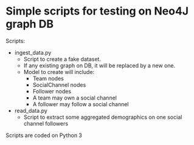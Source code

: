 # Simple scripts for testing on Neo4J graph DB

Scripts:
- ingest_data.py
  - Script to create a fake dataset.
  - If any existing graph on DB, it will be replaced by a new one.
  - Model to create will include:
    - Team nodes
    - SocialChannel nodes
    - Follower nodes
    - A team may own a social channel
    - A follower may follow a social channel
- read_data.py
  - Script to extract some aggregated demographics on one social channel followers

Scripts are coded on Python 3
